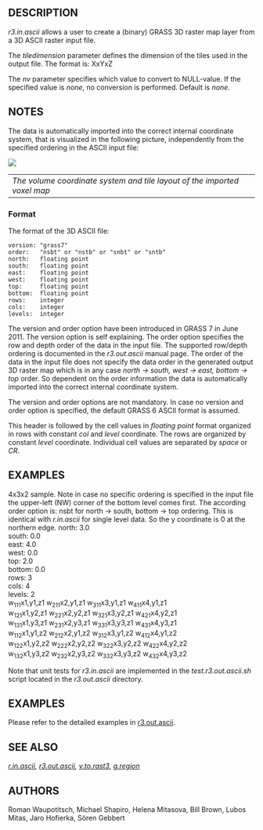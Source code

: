 ## DESCRIPTION

*r3.in.ascii* allows a user to create a (binary) GRASS 3D raster map
layer from a 3D ASCII raster input file.

The *tiledimension* parameter defines the dimension of the tiles used in
the output file. The format is: XxYxZ

The *nv* parameter specifies which value to convert to NULL-value. If
the specified value is *none*, no conversion is performed. Default is
*none*.

## NOTES

The data is automatically imported into the correct internal coordinate
system, that is visualized in the following picture, independently from
the specified ordering in the ASCII input file:

<img src="raster3d_layout.png" data-border="0" />  

|                                                                          |
|--------------------------------------------------------------------------|
| *The volume coordinate system and tile layout of the imported voxel map* |

### Format

The format of the 3D ASCII file:

```shell
version: "grass7"
order:   "nsbt" or "nstb" or "snbt" or "sntb"
north:   floating point
south:   floating point
east:    floating point
west:    floating point
top:     floating point
bottom:  floating point
rows:    integer
cols:    integer
levels:  integer
```

The version and order option have been introduced in GRASS 7 in June
2011. The version option is self explaining. The order option specifies
the row and depth order of the data in the input file. The supported
row/depth ordering is documented in the *r3.out.ascii* manual page. The
order of the data in the input file does not specify the data order in
the generated output 3D raster map which is in any case *north -\>
south, west -\> east, bottom -\> top* order. So dependent on the order
information the data is automatically imported into the correct internal
coordinate system.

The version and order options are not mandatory. In case no version and
order option is specified, the default GRASS 6 ASCII format is assumed.

This header is followed by the cell values in *floating point* format
organized in rows with constant *col* and *level* coordinate. The rows
are organized by constant *level* coordinate. Individual cell values are
separated by *space* or *CR*.

## EXAMPLES

4x3x2 sample. Note in case no specific ordering is specified in the
input file the upper-left (NW) corner of the bottom level comes first.
The according order option is: nsbt for north -\> south, bottom -\> top
ordering. This is identical with *r.in.ascii* for single level data. So
the y coordinate is 0 at the northern edge. north: 3.0  
south: 0.0  
east: 4.0  
west: 0.0  
top: 2.0  
bottom: 0.0  
rows: 3  
cols: 4  
levels: 2  
w<sub>111</sub>x1,y1,z1 w<sub>211</sub>x2,y1,z1 w<sub>311</sub>x3,y1,z1
w<sub>411</sub>x4,y1,z1  
w<sub>121</sub>x1,y2,z1 w<sub>221</sub>x2,y2,z1 w<sub>321</sub>x3,y2,z1
w<sub>421</sub>x4,y2,z1  
w<sub>131</sub>x1,y3,z1 w<sub>231</sub>x2,y3,z1 w<sub>331</sub>x3,y3,z1
w<sub>431</sub>x4,y3,z1  
w<sub>112</sub>x1,y1,z2 w<sub>212</sub>x2,y1,z2 w<sub>312</sub>x3,y1,z2
w<sub>412</sub>x4,y1,z2  
w<sub>122</sub>x1,y2,z2 w<sub>222</sub>x2,y2,z2 w<sub>322</sub>x3,y2,z2
w<sub>422</sub>x4,y2,z2  
w<sub>132</sub>x1,y3,z2 w<sub>232</sub>x2,y3,z2 w<sub>332</sub>x3,y3,z2
w<sub>432</sub>x4,y3,z2  

Note that unit tests for *r3.in.ascii* are implemented in the
*test.r3.out.ascii.sh* script located in the *r3.out.ascii* directory.

## EXAMPLES

Please refer to the detailed examples in
[r3.out.ascii](r3.out.ascii.md).

## SEE ALSO

*[r.in.ascii](r.in.ascii.md), [r3.out.ascii](r3.out.ascii.md),
[v.to.rast3](v.to.rast3.md), [g.region](g.region.md)*

## AUTHORS

Roman Waupotitsch, Michael Shapiro, Helena Mitasova, Bill Brown, Lubos
Mitas, Jaro Hofierka, Sören Gebbert
